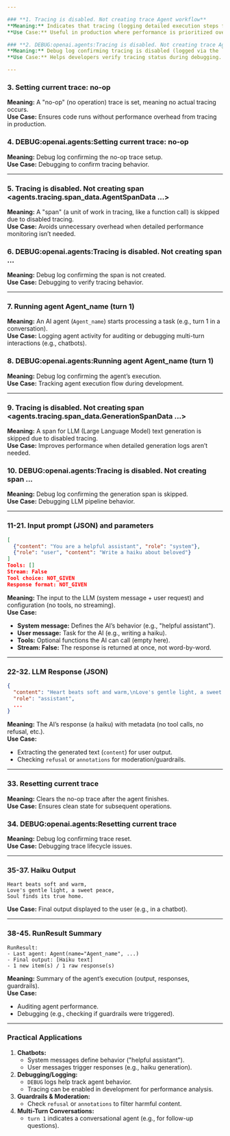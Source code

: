 ```yaml
---

### **1. Tracing is disabled. Not creating trace Agent workflow**  
**Meaning:** Indicates that tracing (logging detailed execution steps for debugging/monitoring) is turned off, so no trace data is being recorded.  
**Use Case:** Useful in production where performance is prioritized over debugging logs.  

### **2. DEBUG:openai.agents:Tracing is disabled. Not creating trace Agent workflow**  
**Meaning:** Debug log confirming tracing is disabled (logged via the `openai.agents` module).  
**Use Case:** Helps developers verify tracing status during debugging.  

---
```


### **3. Setting current trace: no-op**  
**Meaning:** A "no-op" (no operation) trace is set, meaning no actual tracing occurs.  
**Use Case:** Ensures code runs without performance overhead from tracing in production.  

### **4. DEBUG:openai.agents:Setting current trace: no-op**  
**Meaning:** Debug log confirming the no-op trace setup.  
**Use Case:** Debugging to confirm tracing behavior.  

---

### **5. Tracing is disabled. Not creating span <agents.tracing.span_data.AgentSpanData ...>**  
**Meaning:** A "span" (a unit of work in tracing, like a function call) is skipped due to disabled tracing.  
**Use Case:** Avoids unnecessary overhead when detailed performance monitoring isn’t needed.  

### **6. DEBUG:openai.agents:Tracing is disabled. Not creating span ...**  
**Meaning:** Debug log confirming the span is not created.  
**Use Case:** Debugging to verify tracing behavior.  

---

### **7. Running agent Agent_name (turn 1)**  
**Meaning:** An AI agent (`Agent_name`) starts processing a task (e.g., turn 1 in a conversation).  
**Use Case:** Logging agent activity for auditing or debugging multi-turn interactions (e.g., chatbots).  

### **8. DEBUG:openai.agents:Running agent Agent_name (turn 1)**  
**Meaning:** Debug log confirming the agent’s execution.  
**Use Case:** Tracking agent execution flow during development.  

---

### **9. Tracing is disabled. Not creating span <agents.tracing.span_data.GenerationSpanData ...>**  
**Meaning:** A span for LLM (Large Language Model) text generation is skipped due to disabled tracing.  
**Use Case:** Improves performance when detailed generation logs aren’t needed.  

### **10. DEBUG:openai.agents:Tracing is disabled. Not creating span ...**  
**Meaning:** Debug log confirming the generation span is skipped.  
**Use Case:** Debugging LLM pipeline behavior.  

---

### **11-21. Input prompt (JSON) and parameters**  
```json
[
  {"content": "You are a helpful assistant", "role": "system"},
  {"role": "user", "content": "Write a haiku about beloved"}
]
Tools: []
Stream: False
Tool choice: NOT_GIVEN
Response format: NOT_GIVEN
```  
**Meaning:** The input to the LLM (system message + user request) and configuration (no tools, no streaming).  
**Use Case:**  
- **System message:** Defines the AI’s behavior (e.g., "helpful assistant").  
- **User message:** Task for the AI (e.g., writing a haiku).  
- **Tools:** Optional functions the AI can call (empty here).  
- **Stream: False:** The response is returned at once, not word-by-word.  

---

### **22-32. LLM Response (JSON)**  
```json
{
  "content": "Heart beats soft and warm,\nLove's gentle light, a sweet peace,\nSoul finds its true home.",
  "role": "assistant",
  ...
}
```  
**Meaning:** The AI’s response (a haiku) with metadata (no tool calls, no refusal, etc.).  
**Use Case:**  
- Extracting the generated text (`content`) for user output.  
- Checking `refusal` or `annotations` for moderation/guardrails.  

---

### **33. Resetting current trace**  
**Meaning:** Clears the no-op trace after the agent finishes.  
**Use Case:** Ensures clean state for subsequent operations.  

### **34. DEBUG:openai.agents:Resetting current trace**  
**Meaning:** Debug log confirming trace reset.  
**Use Case:** Debugging trace lifecycle issues.  

---

### **35-37. Haiku Output**  
```
Heart beats soft and warm,
Love's gentle light, a sweet peace,
Soul finds its true home.
```  
**Use Case:** Final output displayed to the user (e.g., in a chatbot).  

---

### **38-45. RunResult Summary**  
```plaintext
RunResult:
- Last agent: Agent(name="Agent_name", ...)
- Final output: [Haiku text]
- 1 new item(s) / 1 raw response(s)
```  
**Meaning:** Summary of the agent’s execution (output, responses, guardrails).  
**Use Case:**  
- Auditing agent performance.  
- Debugging (e.g., checking if guardrails were triggered).  

---

### **Practical Applications**  
1. **Chatbots:**  
   - System messages define behavior ("helpful assistant").  
   - User messages trigger responses (e.g., haiku generation).  
2. **Debugging/Logging:**  
   - `DEBUG` logs help track agent behavior.  
   - Tracing can be enabled in development for performance analysis.  
3. **Guardrails & Moderation:**  
   - Check `refusal` or `annotations` to filter harmful content.  
4. **Multi-Turn Conversations:**  
   - `turn 1` indicates a conversational agent (e.g., for follow-up questions).  

